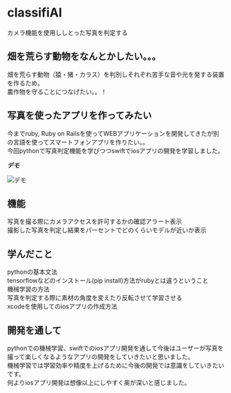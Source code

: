 # classifiAI
 
カメラ機能を使用ししとった写真を判定する
 
## 畑を荒らす動物をなんとかしたい。。。

畑を荒らす動物（猿・猪・カラス）を判別しそれぞれ苦手な音や光を発する装置を作るため。  
農作物を守ることにつなげたい。。！

## 写真を使ったアプリを作ってみたい

今までruby, Ruby on Railsを使ってWEBアプリケーションを開発してきたが別の言語を使ってスマートフォンアプリを作りたい。。  
今回pythonで写真判定機能を学びつつswiftでiosアプリの開発を学習しました。

 
***デモ***
 
![デモ](https://gyazo.com/aa62d452e151c3465ddbc150db8d3fd9)
 
## 機能
  
写真を撮る際にカメラアクセスを許可するかの確認アラート表示  
撮影した写真を判定し結果をパーセントでどのくらいモデルが近いか表示
 

## 学んだこと
pythonの基本文法  
tensorflowなどのインストール(pip install)方法がrubyとは違うということ  
機械学習の方法  
写真を判定する際に素材の角度を変えたり反転させて学習させる  
xcodeを使用してのiosアプリの作成方法  


 
## 開発を通して
 
pythonでの機械学習、swiftでのiosアプリ開発を通して今後はユーザーが写真を撮って楽しくなるようなアプリの開発をしていきたいと思いました。  
機械学習では学習効率や精度を上げるために今後の開発では意識をしていきたいです。  
何よりiosアプリ開発は想像以上にしやすく奥が深いと感じました。  

